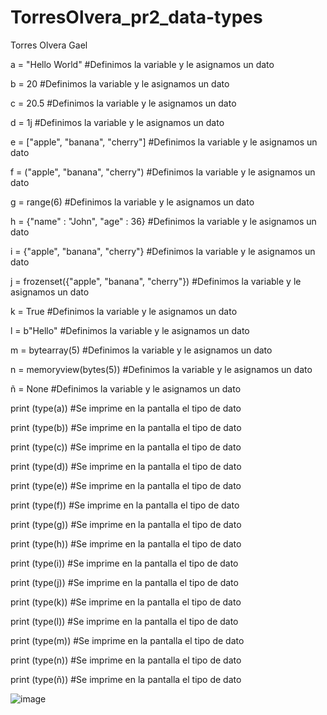# TorresOlvera_pr2_data-types

Torres Olvera Gael

a = "Hello World"	#Definimos la variable y le asignamos un dato

b = 20	#Definimos la variable y le asignamos un dato

c = 20.5 #Definimos la variable y le asignamos un dato

d = 1j #Definimos la variable y le asignamos un dato

e = ["apple", "banana", "cherry"]	 #Definimos la variable y le asignamos un dato

f = ("apple", "banana", "cherry")	#Definimos la variable y le asignamos un dato

g = range(6) #Definimos la variable y le asignamos un dato

h = {"name" : "John", "age" : 36} #Definimos la variable y le asignamos un dato

i = {"apple", "banana", "cherry"} #Definimos la variable y le asignamos un dato

j = frozenset({"apple", "banana", "cherry"}) #Definimos la variable y le asignamos un dato

k = True	#Definimos la variable y le asignamos un dato

l = b"Hello" #Definimos la variable y le asignamos un dato

m = bytearray(5) #Definimos la variable y le asignamos un dato

n = memoryview(bytes(5)) #Definimos la variable y le asignamos un dato

ñ = None #Definimos la variable y le asignamos un dato

print (type(a)) #Se imprime en la pantalla el tipo de dato

print (type(b)) #Se imprime en la pantalla el tipo de dato

print (type(c)) #Se imprime en la pantalla el tipo de dato

print (type(d)) #Se imprime en la pantalla el tipo de dato

print (type(e)) #Se imprime en la pantalla el tipo de dato

print (type(f)) #Se imprime en la pantalla el tipo de dato

print (type(g)) #Se imprime en la pantalla el tipo de dato

print (type(h)) #Se imprime en la pantalla el tipo de dato

print (type(i)) #Se imprime en la pantalla el tipo de dato

print (type(j)) #Se imprime en la pantalla el tipo de dato

print (type(k)) #Se imprime en la pantalla el tipo de dato

print (type(l)) #Se imprime en la pantalla el tipo de dato

print (type(m)) #Se imprime en la pantalla el tipo de dato

print (type(n)) #Se imprime en la pantalla el tipo de dato

print (type(ñ)) #Se imprime en la pantalla el tipo de dato

![image](https://github.com/user-attachments/assets/3c5241f8-0450-4562-b96e-5ccfe759ef95)
